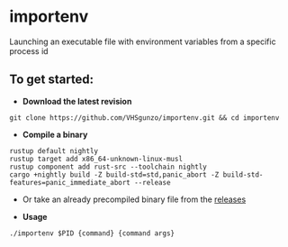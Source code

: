 # importenv
Launching an executable file with environment variables from a specific process id

## To get started:
* **Download the latest revision**
```
git clone https://github.com/VHSgunzo/importenv.git && cd importenv
```

* **Сompile a binary**
```
rustup default nightly
rustup target add x86_64-unknown-linux-musl
rustup component add rust-src --toolchain nightly
cargo +nightly build -Z build-std=std,panic_abort -Z build-std-features=panic_immediate_abort --release
```
* Or take an already precompiled binary file from the [releases](https://github.com/VHSgunzo/importenv/releases)

* **Usage**
```
./importenv $PID {command} {command args}
```
